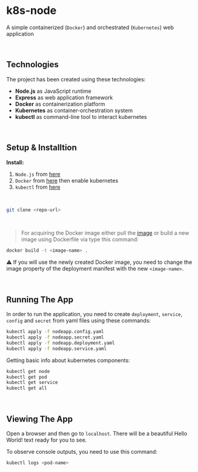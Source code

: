 # k8s-node

A simple containerized (`Docker`) and orchestrated (`Kubernetes`) web application

<br>

## Technologies

The project has been created using these technologies:

* **Node.js** as JavaScript runtime 
* **Express** as web application framework
* **Docker** as containerization platform
* **Kubernetes** as container-orchestration system
* **kubectl** as command-line tool to interact kubernetes

<br>

## Setup & Installtion

**Install:**

1. `Node.js` from <a href="https://nodejs.org/en/download/">here</a>
2. `Docker` from <a href="https://docs.docker.com/get-docker/">here</a> then enable kubernetes
3. `kubectl` from <a href="https://kubernetes.io/docs/tasks/tools/">here</a> 

<br>

```bash
git clone <repo-url>
```
<br>

> For acquiring the Docker image either pull the [image](https://hub.docker.com/r/mmertdogann/k8snode) or build a new image using Dockerfile via type this command:

```bash
docker build -t <image-name> .
```

⚠️ If you will use the newly created Docker image, you need to change the image property of the deployment manifest with the new `<image-name>`.

<br>

## Running The App

In order to run the application, you need to create `deployment`, `service`, `config` and `secret` from yaml files using these commands:

```bash
kubectl apply -f nodeapp.config.yaml
kubectl apply -f nodeapp.secret.yaml
kubectl apply -f nodeapp.deployment.yaml
kubectl apply -f nodeapp.service.yaml
```

Getting basic info about kubernetes components:

```bash
kubectl get node
kubectl get pod
kubectl get service
kubectl get all
```

<br>

## Viewing The App

Open a browser and then go to `localhost`. There will be a beautiful Hello World! text ready for you to see.

To observe console outputs, you need to use this command:

```bash
kubectl logs <pod-name>
```
